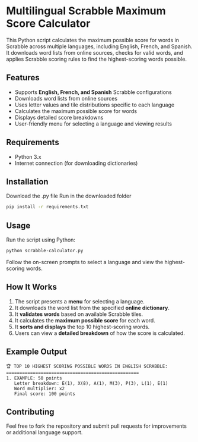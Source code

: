 # Multilingual Scrabble Maximum Score Calculator

This Python script calculates the maximum possible score for words in Scrabble across multiple languages, including English, French, and Spanish. It downloads word lists from online sources, checks for valid words, and applies Scrabble scoring rules to find the highest-scoring words possible.

## Features
- Supports **English, French, and Spanish** Scrabble configurations
- Downloads word lists from online sources
- Uses letter values and tile distributions specific to each language
- Calculates the maximum possible score for words
- Displays detailed score breakdowns
- User-friendly menu for selecting a language and viewing results

## Requirements
- Python 3.x
- Internet connection (for downloading dictionaries)

## Installation
Download the .py file 
Run in the downloaded folder 
```sh
pip install -r requirements.txt
```

## Usage
Run the script using Python:
```sh
python scrabble-calculator.py
```
Follow the on-screen prompts to select a language and view the highest-scoring words.

## How It Works
1. The script presents a **menu** for selecting a language.
2. It downloads the word list from the specified **online dictionary**.
3. It **validates words** based on available Scrabble tiles.
4. It calculates the **maximum possible score** for each word.
5. It **sorts and displays** the top 10 highest-scoring words.
6. Users can view a **detailed breakdown** of how the score is calculated.

## Example Output
```
🏆 TOP 10 HIGHEST SCORING POSSIBLE WORDS IN ENGLISH SCRABBLE:
==================================================
1. EXAMPLE: 50 points
   Letter breakdown: E(1), X(8), A(1), M(3), P(3), L(1), E(1)
   Word multiplier: x2
   Final score: 100 points
```

## Contributing
Feel free to fork the repository and submit pull requests for improvements or additional language support.
